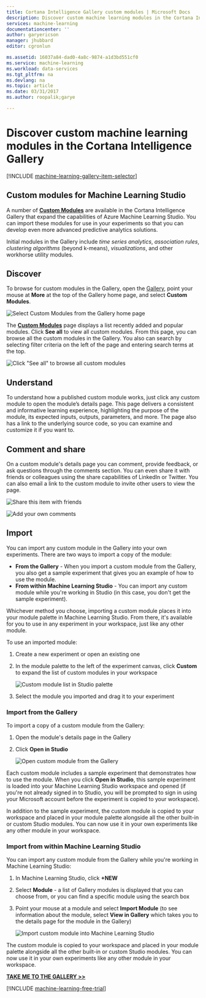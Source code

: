 ```yaml
---
title: Cortana Intelligence Gallery custom modules | Microsoft Docs
description: Discover custom machine learning modules in the Cortana Intelligence Gallery.
services: machine-learning
documentationcenter: ''
author: garyericson
manager: jhubbard
editor: cgronlun

ms.assetid: 16037a84-dad0-4a8c-9874-a1d3bd551cf0
ms.service: machine-learning
ms.workload: data-services
ms.tgt_pltfrm: na
ms.devlang: na
ms.topic: article
ms.date: 03/31/2017
ms.author: roopalik;garye

---
```

# Discover custom machine learning modules in the Cortana Intelligence Gallery
[!INCLUDE [machine-learning-gallery-item-selector](../../includes/machine-learning-gallery-item-selector.md)]

## Custom modules for Machine Learning Studio
A number of
**[Custom Modules](https://gallery.cortanaintelligence.com/customModules)**
are available in the Cortana Intelligence Gallery that expand the capabilities of Azure Machine Learning Studio. You can import these modules for use in your experiments so that you can develop even more advanced predictive analytics solutions.

Initial modules in the Gallery include *time series analytics*, *association rules*, *clustering algorithms* (beyond k-means), *visualizations*, and other workhorse utility modules.

<!-- 
Custom Modules in the Gallery deliver five key experiences:

- **Discover**: Browse or search the Gallery to find modules of interest to you.
- **Understand**: Explore detailed module documentation from right within the Gallery.
- **Import:** Add the module (and accompanying sample experiment) to your workspace with one click.
- **Discuss:** Use the Disqus section to ask questions and share feedback.
- **Share:** Share the module with others and give back to the community.
-->

## Discover
To browse for custom modules in the Gallery, open the [Gallery](http://gallery.cortanaintelligence.com), point your mouse at **More** at the top of the Gallery home page, and select **Custom Modules**.

![Select Custom Modules from the Gallery home page](media/machine-learning-gallery-custom-modules/select-custom-modules-in-gallery.png)

The **[Custom Modules](https://gallery.cortanaintelligence.com/customModules)** page displays a list recently added and popular modules.
Click **See all** to view all custom modules.
From this page, you can browse all the custom modules in the Gallery. You also can search by selecting filter criteria on the left of the page and entering search terms at the top.

![Click "See all" to browse all custom modules](media/machine-learning-gallery-custom-modules/click-see-all-for-all-custom-modules.png)

## Understand

To understand how a published custom module works, just click any custom module to open the module’s details page. This page delivers a consistent and informative learning experience, highlighting the purpose of the module, its expected inputs, outputs, parameters, and more. The page also has a link to the underlying source code, so you can examine and customize it if you want to.

## Comment and share
On a custom module's details page you can comment, provide feedback, or ask questions through the comments section. You can even share it with friends or colleagues using the share capabilities of LinkedIn or Twitter. You can also email a link to the custom module to invite other users to view the page.

![Share this item with friends](media/machine-learning-gallery-how-to-use-contribute-publish/share-links.png)

![Add your own comments](media/machine-learning-gallery-how-to-use-contribute-publish/comments.png)

## Import
You can import any custom module in the Gallery into your own experiments.
There are two ways to import a copy of the module:

* **From the Gallery** - When you import a custom module from the Gallery, you also get a sample experiment that gives you an example of how to use the module.
* **From within Machine Learning Studio** - You can import any custom module while you're working in Studio (in this case, you don't get the sample experiment).

Whichever method you choose, importing a custom module places it into your module palette in Machine Learning Studio. From there, it's available for you to use in any experiment in your workspace, just like any other module.

To use an imported module:

1. Create a new experiment or open an existing one
2. In the module palette to the left of the experiment canvas, click **Custom** to expand the list of custom modules in your workspace
   
    ![Custom module list in Studio palette](media/machine-learning-gallery-custom-modules/custom-module-in-studio-palette.png)
3. Select the module you imported and drag it to your experiment

### Import from the Gallery
To import a copy of a custom module from the Gallery:

1. Open the module's details page in the Gallery
2. Click **Open in Studio**
   
    ![Open custom module from the Gallery](media/machine-learning-gallery-custom-modules/open-custom-module-from-gallery.png)
   
Each custom module includes a sample experiment that demonstrates how to use the module. When you click **Open in Studio**, this sample experiment is loaded into your Machine Learning Studio workspace and opened (if you're not already signed in to Studio, you will be prompted to sign in using your Microsoft account before the experiment is copied to your workspace).

In addition to the sample experiment, the custom module is copied to your workspace and placed in your module palette alongside all the other built-in or custom Studio modules. You can now use it in your own experiments like any other module in your workspace.

### Import from within Machine Learning Studio
You can import any custom module from the Gallery while you're working in Machine Learning Studio:

1. In Machine Learning Studio, click **+NEW**
2. Select **Module** - a list of Gallery modules is displayed that you can choose from, or you can find a specific module using the search box
3. Point your mouse at a module and select **Import Module** (to see information about the module, select **View in Gallery** which takes you to the details page for the module in the Gallery)
   
    ![Import custom module into Machine Learning Studio](media/machine-learning-gallery-custom-modules/add-custom-module-in-studio.png)

The custom module is copied to your workspace and placed in your module palette alongside all the other built-in or custom Studio modules. You can now use it in your own experiments like any other module in your workspace.

**[TAKE ME TO THE GALLERY >>](http://gallery.cortanaintelligence.com)**

[!INCLUDE [machine-learning-free-trial](../../includes/machine-learning-free-trial.md)]

